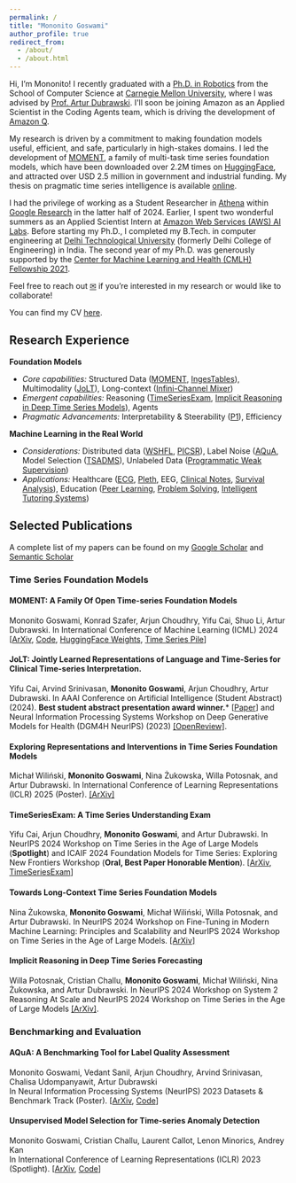 ```yaml
---
permalink: /
title: "Mononito Goswami"
author_profile: true
redirect_from: 
  - /about/
  - /about.html
---
```


Hi, I’m Mononito! I recently graduated with a [Ph.D. in Robotics](https://www.ri.cmu.edu/ri-people/mononito-goswami/) from the School of Computer Science at [Carnegie Mellon University](https://www.cmu.edu/), where I was advised by [Prof. Artur Dubrawski](https://www.ri.cmu.edu/ri-faculty/artur-w-dubrawski/). I'll soon be joining Amazon as an Applied Scientist in the Coding Agents team, which is driving the development of [Amazon Q](https://aws.amazon.com/).  

My research is driven by a commitment to making foundation models useful, efficient, and safe, particularly in high-stakes domains. I led the development of [MOMENT](https://moment-timeseries-foundation-model.github.io/), a family of multi-task time series foundation models, which have been downloaded over 2.2M times on [HuggingFace](https://huggingface.co/AutonLab), and attracted over USD 2.5 million in government and industrial funding. My thesis on pragmatic time series intelligence is available [online](https://www.ri.cmu.edu/publications/towards-pragmatic-time-series-intelligence/).

I had the privilege of working as a Student Researcher in [Athena](https://research.google/teams/athena/) within [Google Research](https://research.google/) in the latter half of 2024. Earlier, I spent two wonderful summers as an Applied Scientist Intern at [Amazon Web Services (AWS) AI Labs](https://aws.amazon.com/). Before starting my Ph.D., I completed my B.Tech. in computer engineering at [Delhi Technological University](http://dtu.ac.in/) (formerly Delhi College of Engineering) in India. The second year of my Ph.D. was generously supported by the [Center for Machine Learning and Health (CMLH) Fellowship 2021](https://www.cs.cmu.edu/cmlh-cfp/cmlh-fellows_2021).

Feel free to reach out [✉](mailto:mgoswami@andrew.cmu.edu) if you’re interested in my research or would like to collaborate!

You can find my CV [here](../CV_Mononito_Goswami.pdf). 

Research Experience
------
**Foundation Models**
- _Core capabilities:_ Structured Data ([MOMENT](https://arxiv.org/pdf/2402.03885), [IngesTables]()), Multimodality ([JoLT](https://ojs.aaai.org/index.php/AAAI/article/view/30423})), Long-context ([Infini-Channel Mixer](https://arxiv.org/pdf/2409.13530?))
- _Emergent capabilities:_ Reasoning ([TimeSeriesExam](https://arxiv.org/pdf/2410.14752), [Implicit Reasoning in Deep Time Series Models](https://arxiv.org/pdf/2409.10840})), Agents
- _Pragmatic Advancements:_ Interpretability \& Steerability ([P1](https://arxiv.org/pdf/2409.12915?)), Efficiency

**Machine Learning in the Real World**
- _Considerations:_ Distributed data ([WSHFL](https://openreview.net/pdf?id=OqLrv5oH6r), [PICSR](https://ojs.aaai.org/index.php/AAAI/article/view/30438})), Label Noise ([AQuA](https://proceedings.neurips.cc/paper_files/paper/2023/file/fc20ea8d104cab737a5561096f9bde9b-Paper-Datasets_and_Benchmarks.pdf}), Model Selection ([TSADMS](https://arxiv.org/pdf/2210.01078})), Unlabeled Data ([Programmatic Weak Supervision](https://pmc.ncbi.nlm.nih.gov/articles/PMC8861672/))
- _Applications:_ Healthcare ([ECG](https://pmc.ncbi.nlm.nih.gov/articles/PMC8861672/), [Pleth](https://pmc.ncbi.nlm.nih.gov/articles/PMC10148368/), EEG, [Clinical Notes](https://proceedings.mlr.press/v182/gao22a/gao22a.pdf), [Survival Analysis](https://dl.acm.org/doi/pdf/10.1145/3534678.3539110)), Education ([Peer Learning](https://ebooks.iospress.nl/volumearticle/54924), [Problem Solving](\href{https://ojs.aaai.org/index.php/AAAI/article/view/5378), [Intelligent Tutoring Systems](https://link.springer.com/chapter/10.1007/978-3-030-23204-7_24))


Selected Publications
------
A complete list of my papers can be found on my [Google Scholar](https://scholar.google.com/citations?hl=en&user=TgQ72t0AAAAJ&view_op=list_works&sortby=pubdate) and [Semantic Scholar](https://www.semanticscholar.org/author/Mononito-Goswami/147478215)

### Time Series Foundation Models

#### MOMENT: A Family Of Open Time-series Foundation Models
Mononito Goswami, Konrad Szafer, Arjun Choudhry, Yifu Cai, Shuo Li, Artur Dubrawski.
In International Conference of Machine Learning (ICML) 2024
[[ArXiv](https://arxiv.org/pdf/2402.03885.pdf), [Code](https://github.com/moment-timeseries-foundation-model/moment), [HuggingFace Weights](https://huggingface.co/AutonLab/MOMENT-1-large), [Time Series Pile](https://huggingface.co/datasets/AutonLab/Timeseries-PILE)]

#### JoLT: Jointly Learned Representations of Language and Time-Series for Clinical Time-series Interpretation.
Yifu Cai, Arvind Srinivasan, **Mononito Goswami**, Arjun Choudhry, Artur Dubrawski.
In AAAI Conference on Artificial Intelligence (Student Abstract) (2024). **Best student abstract presentation award winner.***
[[Paper](https://ojs.aaai.org/index.php/AAAI/article/view/30423/32496)] and Neural Information Processing Systems Workshop on Deep Generative Models for Health (DGM4H NeurIPS) (2023) [[OpenReview]](https://openreview.net/pdf?id=UVF1AMBj9u).

#### Exploring Representations and Interventions in Time Series Foundation Models
Michał Wiliński, **Mononito Goswami**, Nina Żukowska, Willa Potosnak, and Artur Dubrawski. 
In International Conference of Learning Representations (ICLR) 2025 (Poster).
[[ArXiv]](https://arxiv.org/pdf/2409.12915)

#### TimeSeriesExam: A Time Series Understanding Exam
Yifu Cai, Arjun Choudhry, **Mononito Goswami**, and Artur Dubrawski. 
In NeurIPS 2024 Workshop on Time Series in the Age of Large Models (**Spotlight**) and ICAIF 2024 Foundation Models for Time Series: Exploring New Frontiers Workshop (**Oral, Best Paper Honorable Mention**). [[ArXiv](https://arxiv.org/pdf/2410.14752), [TimeSeriesExam](https://huggingface.co/datasets/AutonLab/TimeSeriesExam1)]

#### Towards Long-Context Time Series Foundation Models
Nina Żukowska, **Mononito Goswami**, Michał Wiliński, Willa Potosnak, and Artur Dubrawski. 
In NeurIPS 2024 Workshop on Fine-Tuning in Modern Machine Learning: Principles and Scalability and NeurIPS 2024 Workshop on Time Series in the Age of Large Models. 
[[ArXiv]](https://arxiv.org/pdf/2409.13530?)

#### Implicit Reasoning in Deep Time Series Forecasting
Willa Potosnak, Cristian Challu, **Mononito Goswami**, Michał Wiliński, Nina Żukowska, and Artur Dubrawski. 
In NeurIPS 2024 Workshop on System 2 Reasoning At Scale and NeurIPS 2024 Workshop on Time Series in the Age of Large Models [[ArXiv]](https://arxiv.org/pdf/2409.10840).

### Benchmarking and Evaluation

#### AQuA: A Benchmarking Tool for Label Quality Assessment
Mononito Goswami, Vedant Sanil, Arjun Choudhry, Arvind Srinivasan, Chalisa Udompanyawit, Artur Dubrawski   
In Neural Information Processing Systems (NeurIPS) 2023 Datasets & Benchmark Track (Poster).
[[ArXiv](https://arxiv.org/pdf/2306.09467.pdf), [Code](https://github.com/autonlab/aqua)]

#### Unsupervised Model Selection for Time-series Anomaly Detection
Mononito Goswami, Cristian Challu, Laurent Callot, Lenon Minorics, Andrey Kan   
In International Conference of Learning Representations (ICLR) 2023 (Spotlight).
[[ArXiv](https://arxiv.org/pdf/2210.01078.pdf), [Code](https://github.com/mononitogoswami/tsad-model-selection)]
